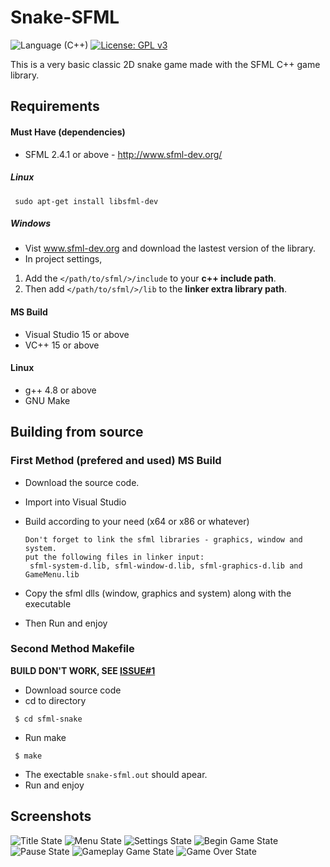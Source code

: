 # Snake-SFML
![Language (C++)](https://img.shields.io/badge/powered_by-C++-blue.svg?style=flat-square) [![License: GPL v3](https://img.shields.io/badge/License-GPL%20v3-blue.svg)](http://www.gnu.org/licenses/gpl-3.0)

This is a very basic classic 2D snake game made with the SFML C++ game library.

## Requirements

#### Must Have (dependencies)
- SFML 2.4.1 or above - http://www.sfml-dev.org/
##### Linux
    
     sudo apt-get install libsfml-dev
    
##### Windows
- Vist www.sfml-dev.org and download the lastest version of the library.
- In project settings,
 1. Add the `</path/to/sfml/>/include` to your **c++ include path**.
 2. Then add `</path/to/sfml/>/lib` to the **linker extra library path**.
     
 #### MS Build
 * Visual Studio 15 or above
 * VC++ 15 or above

#### Linux
 * g++ 4.8 or above
 * GNU Make
  
## Building from source

### First Method (prefered and used) MS Build

  * Download the source code.
  * Import into Visual Studio
  * Build according to your need (x64 or x86 or whatever)
   
    ```
    Don't forget to link the sfml libraries - graphics, window and system.
    put the following files in linker input:
     sfml-system-d.lib, sfml-window-d.lib, sfml-graphics-d.lib and GameMenu.lib
    ```
  * Copy the sfml dlls (window, graphics and system) along with the executable
  * Then Run and enjoy
  
### Second Method Makefile
**BUILD DON'T WORK, SEE [ISSUE#1](https://github.com/habi-a/Snake-SFML/issues/1)**

 * Download source code
 * cd to directory
  ```
   $ cd sfml-snake
  ```
 * Run make
 
  ```
   $ make
  ```
 * The exectable `snake-sfml.out` should apear.
 * Run and enjoy


## Screenshots
![Title State](http://image.noelshack.com/fichiers/2018/40/6/1538848348-1.png)
![Menu State](http://image.noelshack.com/fichiers/2018/40/7/1538917455-2.png)
![Settings State](http://image.noelshack.com/fichiers/2018/40/6/1538848349-3.png)
![Begin Game State](http://image.noelshack.com/fichiers/2018/40/6/1538848344-4.png)
![Pause State](http://image.noelshack.com/fichiers/2018/40/6/1538848347-5.png)
![Gameplay Game State](http://image.noelshack.com/fichiers/2018/40/6/1538848345-6.png)
![Game Over State](http://image.noelshack.com/fichiers/2018/40/6/1538848786-7.png)
